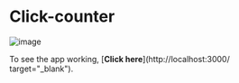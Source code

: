 # Click-counter

![image](https://user-images.githubusercontent.com/110575295/218793346-229a97aa-6ea9-4cc3-b728-a7b96c551c79.png)

 
 
 To see the app working, [**Click here**](http://localhost:3000/ target="_blank").
 
